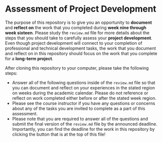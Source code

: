 # Assessment of Project Development

The purpose of this repository is to give you an opportunity to **document** and
**reflect on** the work that you completed during **week nine through week
sixteen**. Please study the `review.md` file for more details about the steps that
you should take to carefully assess your **project development**. Even though
project development will connect to your completion of professional and
technical development tasks, the work that you document and reflect on in this
repository should focus on the work that you complete for a **long-term project**.

After cloning this repository to your computer, please take the following steps:

- Answer all of the following questions inside of the `review.md` file so that
you can document and reflect on your experiences in the stated region on weeks
during the academic calendar. Please do not reference or reflect on work
completed either before or after the stated week region.
- Please see the course instructor if you have any questions or concerns about
any of the tasks you are invited to complete as a part of this assessment.
- Please note that you are required to answer all of the questions and submit
the final version of the `review.md` file by the announced deadline.
Importantly, you can find the deadline for the work in this repository by
clicking the button that is at the top of this file!
